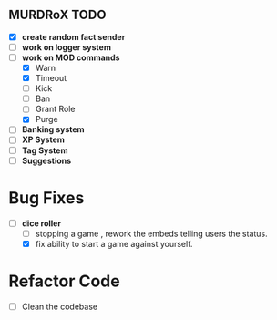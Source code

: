 ## MURDRoX TODO 

* [x] **create random fact sender**
* [ ] **work on logger system**
* [ ] **work on MOD commands**
    * [x] Warn 
    * [x] Timeout
    * [ ] Kick 
    * [ ] Ban 
    * [ ] Grant Role 
    * [x] Purge
* [ ] **Banking system**
* [ ] **XP System**
* [ ] **Tag System**
* [ ] **Suggestions**

# Bug Fixes

* [ ] **dice roller**
    * [ ] stopping a game , rework the embeds telling users the status.
    * [x] fix ability to start a game against yourself.

# Refactor Code

* [ ] Clean the codebase


